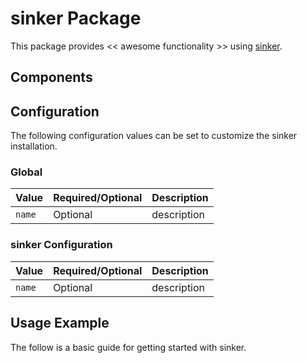 # sinker Package

This package provides << awesome functionality >> using [sinker](https://INFO_NEEDED).

## Components

## Configuration

The following configuration values can be set to customize the sinker installation.

### Global

| Value | Required/Optional | Description |
|-------|-------------------|-------------|
| `name` | Optional | description |

### sinker Configuration

| Value | Required/Optional | Description |
|-------|-------------------|-------------|
| `name` | Optional | description |

## Usage Example

The follow is a basic guide for getting started with sinker.
